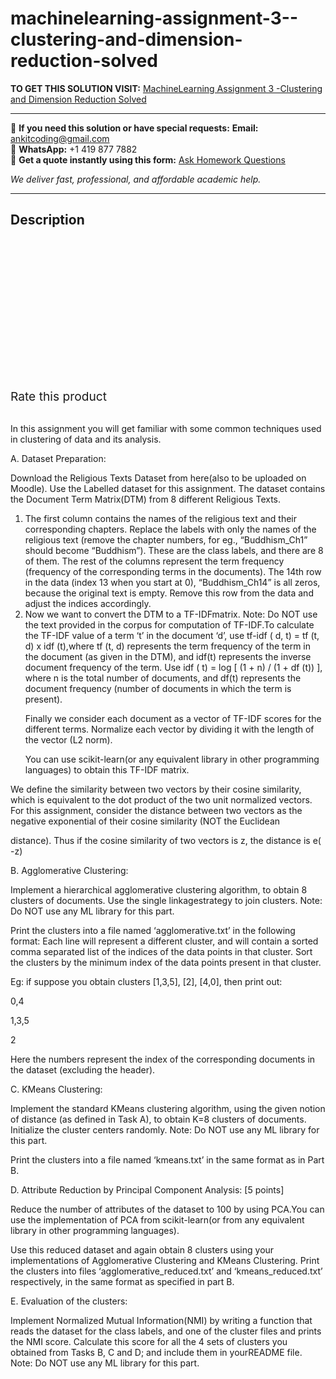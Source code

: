 # machinelearning-assignment-3--clustering-and-dimension-reduction-solved
**TO GET THIS SOLUTION VISIT:** [MachineLearning Assignment 3 -Clustering and Dimension Reduction Solved](https://www.ankitcodinghub.com/product/machinelearning-assignment-3-clustering-and-dimension-reduction-solved/)


---

📩 **If you need this solution or have special requests:** **Email:** ankitcoding@gmail.com  
📱 **WhatsApp:** +1 419 877 7882  
📄 **Get a quote instantly using this form:** [Ask Homework Questions](https://www.ankitcodinghub.com/services/ask-homework-questions/)

*We deliver fast, professional, and affordable academic help.*

---

<h2>Description</h2>



<div class="kk-star-ratings kksr-auto kksr-align-center kksr-valign-top" data-payload="{&quot;align&quot;:&quot;center&quot;,&quot;id&quot;:&quot;90959&quot;,&quot;slug&quot;:&quot;default&quot;,&quot;valign&quot;:&quot;top&quot;,&quot;ignore&quot;:&quot;&quot;,&quot;reference&quot;:&quot;auto&quot;,&quot;class&quot;:&quot;&quot;,&quot;count&quot;:&quot;0&quot;,&quot;legendonly&quot;:&quot;&quot;,&quot;readonly&quot;:&quot;&quot;,&quot;score&quot;:&quot;0&quot;,&quot;starsonly&quot;:&quot;&quot;,&quot;best&quot;:&quot;5&quot;,&quot;gap&quot;:&quot;4&quot;,&quot;greet&quot;:&quot;Rate this product&quot;,&quot;legend&quot;:&quot;0\/5 - (0 votes)&quot;,&quot;size&quot;:&quot;24&quot;,&quot;title&quot;:&quot;MachineLearning Assignment 3 -Clustering and Dimension Reduction&nbsp;Solved&quot;,&quot;width&quot;:&quot;0&quot;,&quot;_legend&quot;:&quot;{score}\/{best} - ({count} {votes})&quot;,&quot;font_factor&quot;:&quot;1.25&quot;}">

<div class="kksr-stars">

<div class="kksr-stars-inactive">
            <div class="kksr-star" data-star="1" style="padding-right: 4px">


<div class="kksr-icon" style="width: 24px; height: 24px;"></div>
        </div>
            <div class="kksr-star" data-star="2" style="padding-right: 4px">


<div class="kksr-icon" style="width: 24px; height: 24px;"></div>
        </div>
            <div class="kksr-star" data-star="3" style="padding-right: 4px">


<div class="kksr-icon" style="width: 24px; height: 24px;"></div>
        </div>
            <div class="kksr-star" data-star="4" style="padding-right: 4px">


<div class="kksr-icon" style="width: 24px; height: 24px;"></div>
        </div>
            <div class="kksr-star" data-star="5" style="padding-right: 4px">


<div class="kksr-icon" style="width: 24px; height: 24px;"></div>
        </div>
    </div>

<div class="kksr-stars-active" style="width: 0px;">
            <div class="kksr-star" style="padding-right: 4px">


<div class="kksr-icon" style="width: 24px; height: 24px;"></div>
        </div>
            <div class="kksr-star" style="padding-right: 4px">


<div class="kksr-icon" style="width: 24px; height: 24px;"></div>
        </div>
            <div class="kksr-star" style="padding-right: 4px">


<div class="kksr-icon" style="width: 24px; height: 24px;"></div>
        </div>
            <div class="kksr-star" style="padding-right: 4px">


<div class="kksr-icon" style="width: 24px; height: 24px;"></div>
        </div>
            <div class="kksr-star" style="padding-right: 4px">


<div class="kksr-icon" style="width: 24px; height: 24px;"></div>
        </div>
    </div>
</div>


<div class="kksr-legend" style="font-size: 19.2px;">
            <span class="kksr-muted">Rate this product</span>
    </div>
    </div>
<div class="page" title="Page 1">
<div class="section">
<div class="layoutArea">
<div class="column">
&nbsp;

In this assignment you will get familiar with some common techniques used in clustering of data and its analysis.

A. Dataset Preparation:

Download the Religious Texts Dataset from ​here​(also to be uploaded on Moodle). Use the Labelled​ dataset for this assignment. The dataset contains the ​Document Term Matrix​(DTM) from 8 different Religious Texts.

<ol>
<li>The first column contains the names of the religious text and their corresponding chapters. Replace the labels with only the names of the religious text (remove the chapter numbers, for eg., “Buddhism_Ch1” should become “Buddhism”). These are the class labels, and there are 8 of them. The rest of the columns represent the term frequency (frequency of the corresponding terms in the documents). ​The 14th row in the data (index 13 when you start at 0), “Buddhism_Ch14” is all zeros, because the original text is empty. Remove this row from the data and adjust the indices accordingly.</li>
<li>Now we want to convert the DTM to a ​TF-IDF​matrix. ​Note: Do NOT use the text provided in the corpus for computation of TF-IDF.To calculate the TF-IDF value of a term ‘t’ in the document ‘d’, use tf-idf (​ d, t) = ​tf ​(t, d) x ​idf ​(t),where t​f (​t, d) represents the term frequency of the term in the document (as given in the DTM), and i​df​(t) represents the inverse document frequency of the term.
Use i​df (​ t) = log [ (1 + n) / (1 + ​df ​(t)) ],​ where n is the total number of documents, and df(t) represents the document frequency (number of documents in which the term is present).

Finally we consider each document as a vector of TF-IDF scores for the different terms. Normalize each vector by dividing it with the length of the vector (L2 norm).

You can use ​scikit-learn​(or any equivalent library in other programming languages) to obtain this TF-IDF matrix.
</li>
</ol>
</div>
</div>
</div>
</div>
<div class="page" title="Page 2">
<div class="section">
<div class="layoutArea">
<div class="column">
We define the similarity between two vectors by their cosine similarity, which is equivalent to the dot product of the two unit normalized vectors. ​For this assignment, consider the ​distance between two vectors as the negative exponential of their cosine similarity (​NOT​ the Euclidean

distance). ​Thus if the cosine similarity of two vectors is z, the distance is ​e(​ -z)

B. Agglomerative Clustering:

Implement a hierarchical agglomerative clustering algorithm, to obtain 8 clusters of documents. Use the ​single linkage​strategy to join clusters. ​Note: Do NOT use any ML library for this part.

Print the clusters into a file named ‘​agglomerative.txt’​ in the following format: Each line will represent a different cluster, and will contain a sorted comma separated list of the indices of the data points in that cluster. Sort the clusters by the minimum index of the data points present in that cluster.

Eg: if suppose you obtain clusters [1,3,5], [2], [4,0], then print out:

0,4

1,3,5

2

Here the numbers represent the index of the corresponding documents in the dataset (excluding the header).

C. KMeans Clustering:

Implement the standard KMeans clustering algorithm, using the given notion of distance (as defined in Task A), to obtain K=8 clusters of documents. Initialize the cluster centers randomly. Note: Do NOT use any ML library for this part.

Print the clusters into a file named ‘​kmeans.txt’​ in the same format as in Part B.

D. Attribute Reduction by Principal Component Analysis: [5 points]

Reduce the number of attributes of the dataset to 100 by using PCA. ​You can use the implementation of PCA from ​scikit-learn​(or from any equivalent library in other programming languages).

Use this reduced dataset and again obtain 8 clusters using your implementations of Agglomerative Clustering and KMeans Clustering. Print the clusters into files ‘agglomerative_reduced.txt’​ and ‘​kmeans_reduced.txt’​ respectively, in the same format as specified in part B.

</div>
</div>
</div>
</div>
<div class="page" title="Page 3">
<div class="section">
<div class="layoutArea">
<div class="column">
E. Evaluation of the clusters:

Implement ​Normalized Mutual Information​(NMI) by writing a function that reads the dataset for the class labels, and one of the cluster files and prints the NMI score. Calculate this score for all the 4 sets of clusters you obtained from Tasks B, C and D; and include them in your ​README file. ​Note: Do NOT use any ML library for this part.

&nbsp;

</div>
</div>
</div>
</div>
